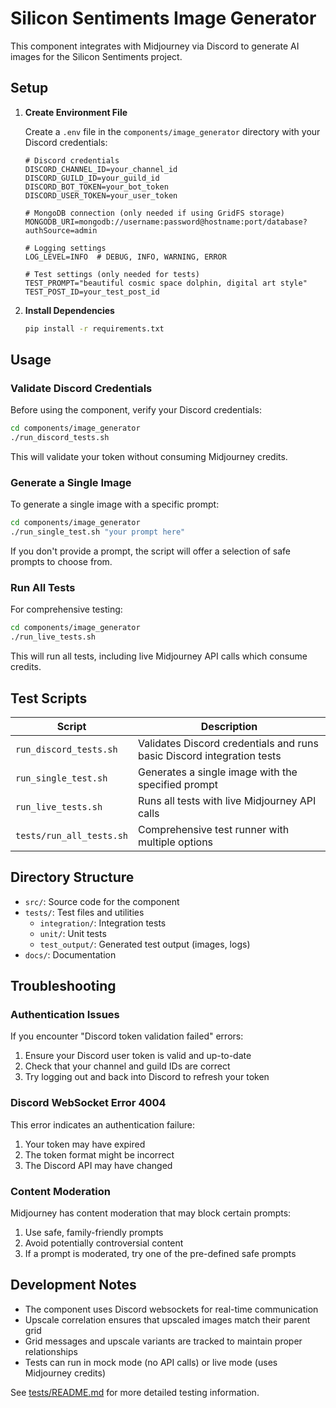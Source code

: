 # Silicon Sentiments Image Generator

This component integrates with Midjourney via Discord to generate AI images for the Silicon Sentiments project.

## Setup

1. **Create Environment File**

   Create a `.env` file in the `components/image_generator` directory with your Discord credentials:

   ```
   # Discord credentials
   DISCORD_CHANNEL_ID=your_channel_id
   DISCORD_GUILD_ID=your_guild_id
   DISCORD_BOT_TOKEN=your_bot_token
   DISCORD_USER_TOKEN=your_user_token
   
   # MongoDB connection (only needed if using GridFS storage)
   MONGODB_URI=mongodb://username:password@hostname:port/database?authSource=admin
   
   # Logging settings
   LOG_LEVEL=INFO  # DEBUG, INFO, WARNING, ERROR
   
   # Test settings (only needed for tests)
   TEST_PROMPT="beautiful cosmic space dolphin, digital art style"
   TEST_POST_ID=your_test_post_id
   ```

2. **Install Dependencies**

   ```bash
   pip install -r requirements.txt
   ```

## Usage

### Validate Discord Credentials

Before using the component, verify your Discord credentials:

```bash
cd components/image_generator
./run_discord_tests.sh
```

This will validate your token without consuming Midjourney credits.

### Generate a Single Image

To generate a single image with a specific prompt:

```bash
cd components/image_generator
./run_single_test.sh "your prompt here"
```

If you don't provide a prompt, the script will offer a selection of safe prompts to choose from.

### Run All Tests

For comprehensive testing:

```bash
cd components/image_generator
./run_live_tests.sh
```

This will run all tests, including live Midjourney API calls which consume credits.

## Test Scripts

| Script | Description |
|--------|-------------|
| `run_discord_tests.sh` | Validates Discord credentials and runs basic Discord integration tests |
| `run_single_test.sh` | Generates a single image with the specified prompt |
| `run_live_tests.sh` | Runs all tests with live Midjourney API calls |
| `tests/run_all_tests.sh` | Comprehensive test runner with multiple options |

## Directory Structure

- `src/`: Source code for the component
- `tests/`: Test files and utilities
  - `integration/`: Integration tests
  - `unit/`: Unit tests
  - `test_output/`: Generated test output (images, logs)
- `docs/`: Documentation

## Troubleshooting

### Authentication Issues

If you encounter "Discord token validation failed" errors:

1. Ensure your Discord user token is valid and up-to-date
2. Check that your channel and guild IDs are correct
3. Try logging out and back into Discord to refresh your token

### Discord WebSocket Error 4004

This error indicates an authentication failure:

1. Your token may have expired
2. The token format might be incorrect
3. The Discord API may have changed

### Content Moderation

Midjourney has content moderation that may block certain prompts:

1. Use safe, family-friendly prompts
2. Avoid potentially controversial content
3. If a prompt is moderated, try one of the pre-defined safe prompts

## Development Notes

- The component uses Discord websockets for real-time communication
- Upscale correlation ensures that upscaled images match their parent grid
- Grid messages and upscale variants are tracked to maintain proper relationships
- Tests can run in mock mode (no API calls) or live mode (uses Midjourney credits)

See [tests/README.md](tests/README.md) for more detailed testing information. 